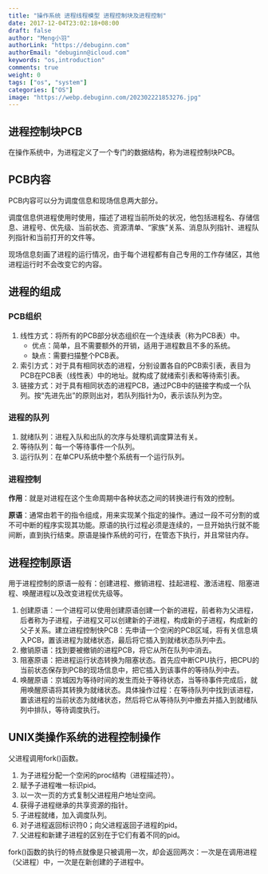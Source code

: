 ```yaml
---
title: "操作系统 进程线程模型 进程控制块及进程控制"
date: 2017-12-04T23:02:18+08:00
draft: false
author: "Meng小羽"
authorLink: "https://debuginn.com"
authorEmail: "debuginn@icloud.com"
keywords: "os,introduction"
comments: true
weight: 0
tags: ["os", "system"]
categories: ["OS"]
image: "https://webp.debuginn.com/202302221853276.jpg"
---
```


## 进程控制块PCB

在操作系统中，为进程定义了一个专门的数据结构，称为进程控制块PCB。

## PCB内容

PCB内容可以分为调度信息和现场信息两大部分。

调度信息供进程使用时使用，描述了进程当前所处的状况，他包括进程名、存储信息、进程号、优先级、当前状态、资源清单、“家族”关系、消息队列指针、进程队列指针和当前打开的文件等。

现场信息刻画了进程的运行情况，由于每个进程都有自己专用的工作存储区，其他进程运行时不会改变它的内容。

## 进程的组成

### PCB组织

1. 线性方式：将所有的PCB部分状态组织在一个连续表（称为PCB表）中。
   - 优点：简单，且不需要额外的开销，适用于进程数且不多的系统。 
   - 缺点：需要扫描整个PCB表。
2. 索引方式：对于具有相同状态的进程，分别设置各自的PCB索引表，表目为PCB在PCB表（线性表）中的地址。就构成了就绪索引表和等待索引表。 
3. 链接方式：对于具有相同状态的进程PCB，通过PCB中的链接字构成一个队列。按“先进先出”的原则出对，若队列指针为0，表示该队列为空。

### 进程的队列

1. 就绪队列：进程入队和出队的次序与处理机调度算法有关。 
2. 等待队列：每一个等待事件一个队列。 
3. 运行队列：在单CPU系统中整个系统有一个运行队列。

### 进程控制

**作用**：就是对进程在这个生命周期中各种状态之间的转换进行有效的控制。

**原语**：通常由若干的指令组成，用来实现某个指定的操作。通过一段不可分割的或不可中断的程序实现其功能。原语的执行过程必须是连续的，一旦开始执行就不能间断，直到执行结束。原语是操作系统的可行，在管态下执行，并且常驻内存。

## 进程控制原语

用于进程控制的原语一般有：创建进程、撤销进程、挂起进程、激活进程、阻塞进程、唤醒进程以及改变进程优先级等。

1. 创建原语：一个进程可以使用创建原语创建一个新的进程，前者称为父进程，后者称为子进程，子进程又可以创建新的子进程，构成新的子进程，构成新的父子关系。建立进程控制快PCB：先申请一个空闲的PCB区域，将有关信息填入PCB，置该进程为就绪状态，最后将它插入到就绪状态队列中去。 
2. 撤销原语：找到要被撤销的进程PCB，将它从所在队列中消去。 
3. 阻塞原语：把进程运行状态转换为阻塞状态。首先应中断CPU执行，把CPU的当前状态保存到PCB的现场信息中，把它插入到该事件的等待队列中去。 
4. 唤醒原语：京城因为等待时间的发生而处于等待状态，当等待事件完成后，就用唤醒原语将其转换为就绪状态。具体操作过程：在等待队列中找到该进程，置该进程的当前状态为就绪状态，然后将它从等待队列中撤去并插入到就绪队列中排队，等待调度执行。

## UNIX类操作系统的进程控制操作

父进程调用fork()函数。

1. 为子进程分配一个空闲的proc结构（进程描述符）。 
2. 赋予子进程唯一标识pid。 
3. 以一次一页的方式复制父进程用户地址空间。 
4. 获得子进程继承的共享资源的指针。 
5. 子进程就绪，加入调度队列。 
6. 对子进程返回标识符0；向父进程返回子进程的pid。 
7. 父进程和新建子进程的区别在于它们有着不同的pid。

fork()函数的执行的特点就像是只被调用一次，却会返回两次：一次是在调用进程（父进程）中，一次是在新创建的子进程中。
